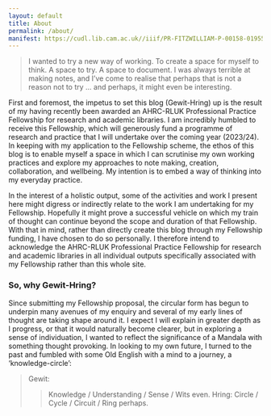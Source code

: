 ```yaml
---
layout: default
title: About
permalink: /about/
manifest: https://cudl.lib.cam.ac.uk//iiif/PR-FITZWILLIAM-P-00158-01955
---
```

> I wanted to try a new way of working. 
> To create a space for myself to think.
> A space to try. A space to document.
> I was always terrible at making notes, and I’ve come to realise that perhaps that is not a reason not to try … and perhaps, it might even be interesting.

First and foremost, the impetus to set this blog (Gewit-Hring) up is the result of my having recently been awarded an AHRC-RLUK Professional Practice Fellowship for research and academic libraries. I am incredibly humbled to receive this Fellowship, which will generously fund a programme of research and practice that I will undertake over the coming year (2023/24). In keeping with my application to the Fellowship scheme, the ethos of this blog is to enable myself a space in which I can scrutinise my own working practices and explore my approaches to note making, creation, collaboration, and wellbeing. My intention is to embed a way of thinking into my everyday practice.

In the interest of a holistic output, some of the activities and work I present here might digress or indirectly relate to the work I am undertaking for my Fellowship. Hopefully it might prove a successful vehicle on which my train of thought can continue beyond the scope and duration of that Fellowship. With that in mind, rather than directly create this blog through my Fellowship funding, I have chosen to do so personally. I therefore intend to acknowledge the AHRC-RLUK Professional Practice Fellowship for research and academic libraries in all individual outputs specifically associated with my Fellowship rather than this whole site.

### So, why Gewit-Hring?
Since submitting my Fellowship proposal, the circular form has begun to underpin many avenues of my enquiry and several of my early lines of thought are taking shape around it. I expect I will explain in greater depth as I progress, or that it would naturally become clearer, but in exploring a sense of individuation, I wanted to reflect the significance of a Mandala with something thought provoking. In looking to my own future, I turned to the past and fumbled with some Old English with a mind to a journey, a ‘knowledge-circle’:
> Gewit:
> > Knowledge / Understanding / Sense / Wits even.
> Hring:
> > Circle / Cycle / Circuit / Ring perhaps.
